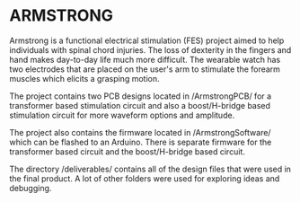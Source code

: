 # ARMSTRONG

Armstrong is a functional electrical stimulation (FES) project aimed to help individuals with spinal chord injuries. The loss of dexterity in the fingers and hand makes day-to-day life much more difficult. The wearable watch has two electrodes that are placed on the user's arm to stimulate the forearm muscles which elicits a grasping motion.

The project contains two PCB designs located in
/ArmstrongPCB/
for a transformer based stimulation circuit and also a boost/H-bridge based stimulation circuit for more waveform options and amplitude.

The project also contains the firmware located in
/ArmstrongSoftware/
which can be flashed to an Arduino. There is separate firmware for the transformer based circuit and the boost/H-bridge based circuit.

The directory
/deliverables/
contains all of the design files that were used in the final product. A lot of other folders were used for exploring ideas and debugging.

